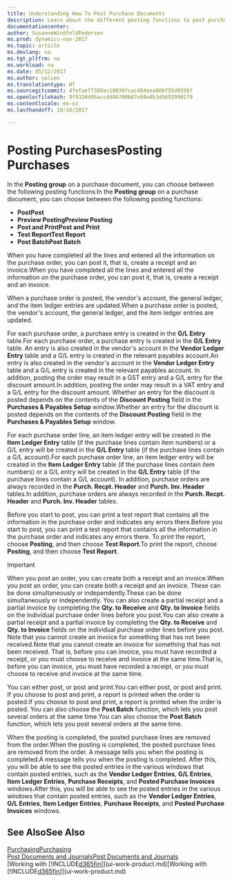 ```yaml
---
title: Understanding How To Post Purchase Documents
description: Learn about the different posting functions to post purchase documents.
documentationcenter: 
author: SusanneWindfeldPedersen
ms.prod: dynamics-nav-2017
ms.topic: article
ms.devlang: na
ms.tgt_pltfrm: na
ms.workload: na
ms.date: 05/12/2017
ms.author: solsen
ms.translationtype: HT
ms.sourcegitcommit: 4fefaef7380ac10836fcac404eea006f55d8556f
ms.openlocfilehash: 9f9320495accdd08700b67e68edb1d5692990179
ms.contentlocale: en-nz
ms.lasthandoff: 10/16/2017

---
```

# <a name="posting-purchases"></a><span data-ttu-id="53e3e-103">Posting Purchases</span><span class="sxs-lookup"><span data-stu-id="53e3e-103">Posting Purchases</span></span>
<span data-ttu-id="53e3e-104">In the **Posting group** on a purchase document, you can choose between the following posting functions:</span><span class="sxs-lookup"><span data-stu-id="53e3e-104">In the **Posting group** on a purchase document, you can choose between the following posting functions:</span></span>

* <span data-ttu-id="53e3e-105">**Post**</span><span class="sxs-lookup"><span data-stu-id="53e3e-105">**Post**</span></span>
* <span data-ttu-id="53e3e-106">**Preview Posting**</span><span class="sxs-lookup"><span data-stu-id="53e3e-106">**Preview Posting**</span></span>
* <span data-ttu-id="53e3e-107">**Post and Print**</span><span class="sxs-lookup"><span data-stu-id="53e3e-107">**Post and Print**</span></span>
* <span data-ttu-id="53e3e-108">**Test Report**</span><span class="sxs-lookup"><span data-stu-id="53e3e-108">**Test Report**</span></span>
* <span data-ttu-id="53e3e-109">**Post Batch**</span><span class="sxs-lookup"><span data-stu-id="53e3e-109">**Post Batch**</span></span>

<span data-ttu-id="53e3e-110">When you have completed all the lines and entered all the information on the purchase order, you can post it, that is, create a receipt and an invoice.</span><span class="sxs-lookup"><span data-stu-id="53e3e-110">When you have completed all the lines and entered all the information on the purchase order, you can post it, that is, create a receipt and an invoice.</span></span>

<span data-ttu-id="53e3e-111">When a purchase order is posted, the vendor's account, the general ledger, and the item ledger entries are updated.</span><span class="sxs-lookup"><span data-stu-id="53e3e-111">When a purchase order is posted, the vendor's account, the general ledger, and the item ledger entries are updated.</span></span>

<span data-ttu-id="53e3e-112">For each purchase order, a purchase entry is created in the **G/L Entry** table.</span><span class="sxs-lookup"><span data-stu-id="53e3e-112">For each purchase order, a purchase entry is created in the **G/L Entry** table.</span></span> <span data-ttu-id="53e3e-113">An entry is also created in the vendor's account in the **Vendor Ledger Entry** table and a G/L entry is created in the relevant payables account.</span><span class="sxs-lookup"><span data-stu-id="53e3e-113">An entry is also created in the vendor's account in the **Vendor Ledger Entry** table and a G/L entry is created in the relevant payables account.</span></span> <span data-ttu-id="53e3e-114">In addition, posting the order may result in a GST entry and a G/L entry for the discount amount.</span><span class="sxs-lookup"><span data-stu-id="53e3e-114">In addition, posting the order may result in a VAT entry and a G/L entry for the discount amount.</span></span> <span data-ttu-id="53e3e-115">Whether an entry for the discount is posted depends on the contents of the **Discount Posting** field in the **Purchases & Payables Setup** window.</span><span class="sxs-lookup"><span data-stu-id="53e3e-115">Whether an entry for the discount is posted depends on the contents of the **Discount Posting** field in the **Purchases & Payables Setup** window.</span></span>

<span data-ttu-id="53e3e-116">For each purchase order line, an item ledger entry will be created in the **Item Ledger Entry** table (if the purchase lines contain item numbers) or a G/L entry will be created in the **G/L Entry** table (if the purchase lines contain a G/L account).</span><span class="sxs-lookup"><span data-stu-id="53e3e-116">For each purchase order line, an item ledger entry will be created in the **Item Ledger Entry** table (if the purchase lines contain item numbers) or a G/L entry will be created in the **G/L Entry** table (if the purchase lines contain a G/L account).</span></span> <span data-ttu-id="53e3e-117">In addition, purchase orders are always recorded in the **Purch. Recpt. Header** and **Purch. Inv. Header** tables.</span><span class="sxs-lookup"><span data-stu-id="53e3e-117">In addition, purchase orders are always recorded in the **Purch. Recpt. Header** and **Purch. Inv. Header** tables.</span></span>

<span data-ttu-id="53e3e-118">Before you start to post, you can print a test report that contains all the information in the purchase order and indicates any errors there.</span><span class="sxs-lookup"><span data-stu-id="53e3e-118">Before you start to post, you can print a test report that contains all the information in the purchase order and indicates any errors there.</span></span> <span data-ttu-id="53e3e-119">To print the report, choose **Posting**, and then choose **Test Report**.</span><span class="sxs-lookup"><span data-stu-id="53e3e-119">To print the report, choose **Posting**, and then choose **Test Report**.</span></span>

> [!IMPORTANT]  
>   <span data-ttu-id="53e3e-120">When you post an order, you can create both a receipt and an invoice.</span><span class="sxs-lookup"><span data-stu-id="53e3e-120">When you post an order, you can create both a receipt and an invoice.</span></span> <span data-ttu-id="53e3e-121">These can be done simultaneously or independently.</span><span class="sxs-lookup"><span data-stu-id="53e3e-121">These can be done simultaneously or independently.</span></span> <span data-ttu-id="53e3e-122">You can also create a partial receipt and a partial invoice by completing the **Qty. to Receive** and **Qty. to Invoice** fields on the individual purchase order lines before you post.</span><span class="sxs-lookup"><span data-stu-id="53e3e-122">You can also create a partial receipt and a partial invoice by completing the **Qty. to Receive** and **Qty. to Invoice** fields on the individual purchase order lines before you post.</span></span> <span data-ttu-id="53e3e-123">Note that you cannot create an invoice for something that has not been received.</span><span class="sxs-lookup"><span data-stu-id="53e3e-123">Note that you cannot create an invoice for something that has not been received.</span></span> <span data-ttu-id="53e3e-124">That is, before you can invoice, you must have recorded a receipt, or you must choose to receive and invoice at the same time.</span><span class="sxs-lookup"><span data-stu-id="53e3e-124">That is, before you can invoice, you must have recorded a receipt, or you must choose to receive and invoice at the same time.</span></span>

<span data-ttu-id="53e3e-125">You can either post, or post and print.</span><span class="sxs-lookup"><span data-stu-id="53e3e-125">You can either post, or post and print.</span></span> <span data-ttu-id="53e3e-126">If you choose to post and print, a report is printed when the order is posted.</span><span class="sxs-lookup"><span data-stu-id="53e3e-126">If you choose to post and print, a report is printed when the order is posted.</span></span> <span data-ttu-id="53e3e-127">You can also choose the **Post Batch** function, which lets you post several orders at the same time.</span><span class="sxs-lookup"><span data-stu-id="53e3e-127">You can also choose the **Post Batch** function, which lets you post several orders at the same time.</span></span>

<span data-ttu-id="53e3e-128">When the posting is completed, the posted purchase lines are removed from the order.</span><span class="sxs-lookup"><span data-stu-id="53e3e-128">When the posting is completed, the posted purchase lines are removed from the order.</span></span> <span data-ttu-id="53e3e-129">A message tells you when the posting is completed.</span><span class="sxs-lookup"><span data-stu-id="53e3e-129">A message tells you when the posting is completed.</span></span> <span data-ttu-id="53e3e-130">After this, you will be able to see the posted entries in the various windows that contain posted entries, such as the **Vendor Ledger Entries**, **G/L Entries**, **Item Ledger Entries**, **Purchase Receipts**, and **Posted Purchase Invoices** windows.</span><span class="sxs-lookup"><span data-stu-id="53e3e-130">After this, you will be able to see the posted entries in the various windows that contain posted entries, such as the **Vendor Ledger Entries**, **G/L Entries**, **Item Ledger Entries**, **Purchase Receipts**, and **Posted Purchase Invoices** windows.</span></span>

## <a name="see-also"></a><span data-ttu-id="53e3e-131">See Also</span><span class="sxs-lookup"><span data-stu-id="53e3e-131">See Also</span></span>
[<span data-ttu-id="53e3e-132">Purchasing</span><span class="sxs-lookup"><span data-stu-id="53e3e-132">Purchasing</span></span>](purchasing-manage-purchasing.md)  
[<span data-ttu-id="53e3e-133">Post Documents and Journals</span><span class="sxs-lookup"><span data-stu-id="53e3e-133">Post Documents and Journals</span></span>](ui-post-documents-journals.md)  
<span data-ttu-id="53e3e-134">[Working with [!INCLUDE[d365fin](includes/d365fin_md.md)]](ui-work-product.md)</span><span class="sxs-lookup"><span data-stu-id="53e3e-134">[Working with [!INCLUDE[d365fin](includes/d365fin_md.md)]](ui-work-product.md)</span></span>


